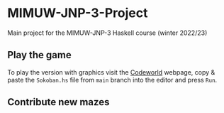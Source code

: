 # MIMUW-JNP-3-Project
Main project for the MIMUW-JNP-3 Haskell course (winter 2022/23)

## Play the game

To play the version with graphics visit the [Codeworld](https://code.world/haskell#) webpage, copy & paste the `Sokoban.hs` file from `main` branch into the editor and press `Run`.

## Contribute new mazes

